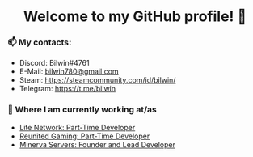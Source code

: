 <h1 align="center"> Welcome to my GitHub profile! 👋</h1>

### 📫 My contacts:
- Discord: Bilwin#4761 <br>
- E-Mail: bilwin780@gmail.com <br>
- Steam: https://steamcommunity.com/id/bilwin/ <br>
- Telegram: https://t.me/bilwin <br>

### 💼 Where I am currently working at/as
- [Lite Network: Part-Time Developer](http://www.lite-network.de/)
- [Reunited Gaming: Part-Time Developer](https://www.reunitedgaming.nn.pe/forums/)
- [Minerva Servers: Founder and Lead Developer](https://www.minerva.pw/)
